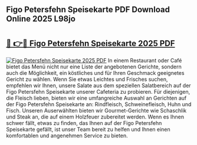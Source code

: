 ## Figo Petersfehn Speisekarte PDF Download Online 2025 L98jo

# <h2><a href="http://gc86kb.nevu.top/?p=Figo+Petersfehn+Speisekarte">🔗 👉🔴 Figo Petersfehn Speisekarte 2025 PDF</a></h2>

[![Figo Petersfehn Speisekarte 2025 PDF](https://i.imgur.com/dBaPXMq.png)](http://gc86kb.nevu.top/?p=Figo+Petersfehn+Speisekarte)
In einem Restaurant oder Café bietet das Menü nicht nur eine Liste der angebotenen Gerichte, sondern auch die Möglichkeit, ein köstliches und für Ihren Geschmack geeignetes Gericht zu wählen. Wenn Sie etwas Leichtes und Frisches suchen, empfehlen wir Ihnen, unsere Salate aus dem speziellen Salatbereich auf der Figo Petersfehn Speisekarte unserer Cafeteria zu probieren. Für diejenigen, die Fleisch lieben, bieten wir eine umfangreiche Auswahl an Gerichten auf der Figo Petersfehn Speisekarte an: Rindfleisch, Schweinefleisch, Huhn und Fisch. Unseren Auserwählten bieten wir Gourmet-Gerichte wie Schaschlik und Steak an, die auf einem Holzfeuer zubereitet werden. Wenn es Ihnen schwer fällt, etwas zu finden, das Ihnen auf der Figo Petersfehn Speisekarte gefällt, ist unser Team bereit zu helfen und Ihnen einen komfortablen und angenehmen Service zu bieten.
